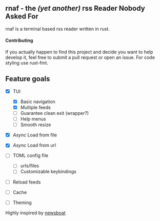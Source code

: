 ## rnaf - the *(yet another)* rss Reader Nobody Asked For

rnaf is a terminal based rss reader written in rust.

#### Contributing
If you actually happen to find this project and decide you want to help develop it, feel free to submit a pull request or open an issue.
For code styling use rust-fmt.

## Feature goals
- [x] TUI
  - [x] Basic navigation
  - [x] Multiple feeds
  - [ ] Guarantee clean exit (wrapper?)
  - [ ] Help menus
  - [ ] Smooth resize
- [x] *Async* Load from file
- [x] *Async* Load from url
- [ ] TOML config file
  - [ ] urls/files
  - [ ] Customizable keybindings
- [ ] Reload feeds
- [ ] Cache
- [ ] Theming


Highly inspired by <a href="https://newsboat.org/">newsboat</a>

